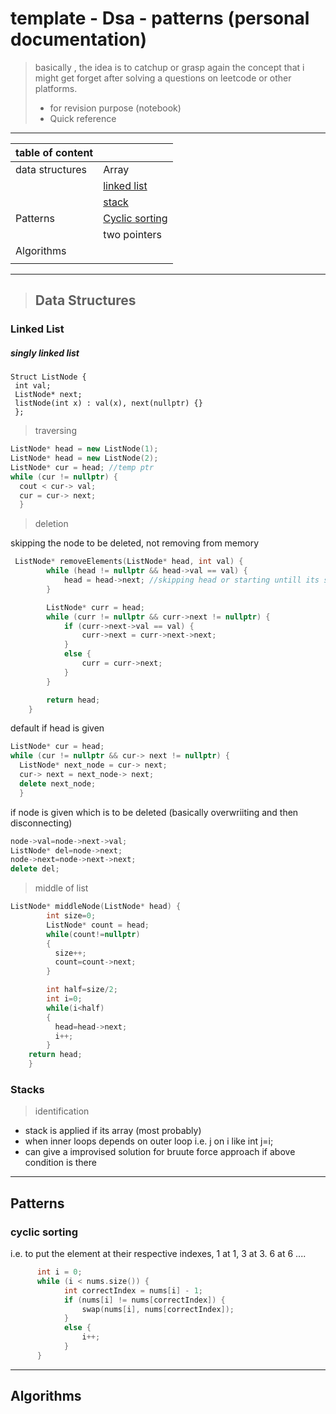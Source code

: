 # template - Dsa - patterns (personal documentation)

> basically , the idea is to catchup or grasp again the concept that i might get forget after solving a questions on leetcode or other platforms.
> - for revision purpose (notebook)
> - Quick reference 

---

|table of content     |                   |
|---------------------|-------------------|
| data structures     | Array            |
|                     | [linked list](#linked-list)      |
|                     | [stack](#stack)        |
| Patterns            | [Cyclic sorting](#cyclic-sorting)   |
|                     | two pointers     |
| Algorithms          |                  |
|                     |     |

---
> ## Data Structures 
### Linked List

##### singly linked list

```
Struct ListNode {
 int val;
 ListNode* next;
 listNode(int x) : val(x), next(nullptr) {}
 };
```

> traversing

```cpp
ListNode* head = new ListNode(1);
ListNode* head = new ListNode(2);
ListNode* cur = head; //temp ptr
while (cur != nullptr) {
  cout < cur-> val;
  cur = cur-> next;
  }
```

> deletion

skipping the node to be deleted, not removing from memory
```cpp
 ListNode* removeElements(ListNode* head, int val) {
        while (head != nullptr && head->val == val) {
            head = head->next; //skipping head or starting untill its same
        }

        ListNode* curr = head;
        while (curr != nullptr && curr->next != nullptr) {
            if (curr->next->val == val) {
                curr->next = curr->next->next;
            }
            else {
                curr = curr->next;
            }
        }

        return head;
    }
```

default if head is given
```cpp
ListNode* cur = head;
while (cur != nullptr && cur-> next != nullptr) {
  ListNode* next_node = cur-> next;
  cur-> next = next_node-> next;
  delete next_node;
  }
```

if node is given which is to be deleted (basically overwriiting and then disconnecting)
```cpp
node->val=node->next->val;
ListNode* del=node->next;
node->next=node->next->next;
delete del;
```

> middle of list

```cpp
ListNode* middleNode(ListNode* head) {
        int size=0;
        ListNode* count = head;
        while(count!=nullptr)
        {
          size++;
          count=count->next;
        }

        int half=size/2;
        int i=0;
        while(i<half)
        {
          head=head->next;
          i++;
        }
    return head;
    }
```

### Stacks
> identification
- stack is applied if its array (most probably)
- when inner loops depends on outer loop i.e. j on i like int j=i;
- can give a improvised solution for bruute force approach if above condition is there


---

## Patterns
### cyclic sorting

i.e. to put the element at their respective indexes, 1 at 1, 3 at 3. 6 at 6 ....

```cpp
      int i = 0;
      while (i < nums.size()) {
            int correctIndex = nums[i] - 1;
            if (nums[i] != nums[correctIndex]) {
                swap(nums[i], nums[correctIndex]);
            }
            else {
                i++;
            }
      }
```

---

## Algorithms
